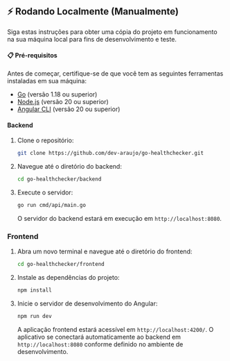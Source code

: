## ⚡️ Rodando Localmente (Manualmente)

Siga estas instruções para obter uma cópia do projeto em funcionamento na sua máquina local para fins de desenvolvimento e teste.

#### 📋 Pré-requisitos

Antes de começar, certifique-se de que você tem as seguintes ferramentas instaladas em sua máquina:

  * [Go](https://go.dev/dl/) (versão 1.18 ou superior)
  * [Node.js](https://nodejs.org/en/download/) (versão 20 ou superior)
  * [Angular CLI](https://angular.io/cli) (versão 20 ou superior)


#### Backend

1.  Clone o repositório:
    ```bash
    git clone https://github.com/dev-araujo/go-healthchecker.git
    ```
2.  Navegue até o diretório do backend:
    ```bash
    cd go-healthchecker/backend
    ```
3.  Execute o servidor:
    ```bash
    go run cmd/api/main.go
    ```
    O servidor do backend estará em execução em `http://localhost:8080`.

### Frontend

1.  Abra um novo terminal e navegue até o diretório do frontend:
    ```bash
    cd go-healthchecker/frontend
    ```
2.  Instale as dependências do projeto:
    ```bash
    npm install
    ```
3.  Inicie o servidor de desenvolvimento do Angular:
    ```bash
    npm run dev
    ```
    A aplicação frontend estará acessível em `http://localhost:4200/`. O aplicativo se conectará automaticamente ao backend em `http://localhost:8080` conforme definido no ambiente de desenvolvimento.